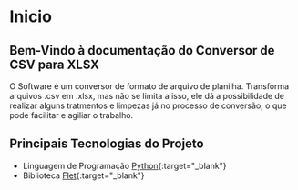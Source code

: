 # Inicio

## Bem-Vindo à documentação do Conversor de CSV para XLSX 

O Software é um conversor de formato de arquivo de planilha.
Transforma arquivos .csv em .xlsx, mas não se limita a isso, ele dá a possibilidade
de realizar alguns tratmentos e limpezas já no processo de conversão, o que pode facilitar 
e agiliar o trabalho.

## Principais Tecnologias do Projeto
- Linguagem de Programação [Python](https://python.org){:target="_blank"}
- Biblioteca [Flet](https://flet.dev/){:target="_blank"}

